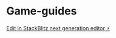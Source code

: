 # Game-guides

[Edit in StackBlitz next generation editor ⚡️](https://stackblitz.com/~/github.com/ColeC079/Game-guides)